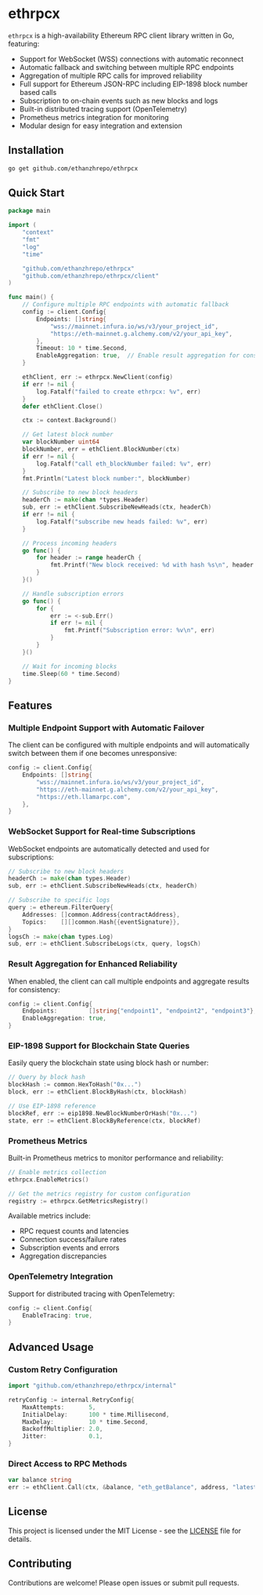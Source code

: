 # ethrpcx

`ethrpcx` is a high-availability Ethereum RPC client library written in Go, featuring:

- Support for WebSocket (WSS) connections with automatic reconnect
- Automatic fallback and switching between multiple RPC endpoints
- Aggregation of multiple RPC calls for improved reliability
- Full support for Ethereum JSON-RPC including EIP-1898 block number based calls
- Subscription to on-chain events such as new blocks and logs
- Built-in distributed tracing support (OpenTelemetry)
- Prometheus metrics integration for monitoring
- Modular design for easy integration and extension

## Installation

```bash
go get github.com/ethanzhrepo/ethrpcx
```

## Quick Start

```go
package main

import (
    "context"
    "fmt"
    "log"
    "time"

    "github.com/ethanzhrepo/ethrpcx"
    "github.com/ethanzhrepo/ethrpcx/client"
)

func main() {
    // Configure multiple RPC endpoints with automatic fallback
    config := client.Config{
        Endpoints: []string{
            "wss://mainnet.infura.io/ws/v3/your_project_id",
            "https://eth-mainnet.g.alchemy.com/v2/your_api_key",
        },
        Timeout: 10 * time.Second,
        EnableAggregation: true,  // Enable result aggregation for consistency
    }

    ethClient, err := ethrpcx.NewClient(config)
    if err != nil {
        log.Fatalf("failed to create ethrpcx: %v", err)
    }
    defer ethClient.Close()

    ctx := context.Background()

    // Get latest block number
    var blockNumber uint64
    blockNumber, err = ethClient.BlockNumber(ctx)
    if err != nil {
        log.Fatalf("call eth_blockNumber failed: %v", err)
    }
    fmt.Println("Latest block number:", blockNumber)

    // Subscribe to new block headers
    headerCh := make(chan *types.Header)
    sub, err := ethClient.SubscribeNewHeads(ctx, headerCh)
    if err != nil {
        log.Fatalf("subscribe new heads failed: %v", err)
    }

    // Process incoming headers
    go func() {
        for header := range headerCh {
            fmt.Printf("New block received: %d with hash %s\n", header.Number.Uint64(), header.Hash().Hex())
        }
    }()

    // Handle subscription errors
    go func() {
        for {
            err := <-sub.Err()
            if err != nil {
                fmt.Printf("Subscription error: %v\n", err)
            }
        }
    }()

    // Wait for incoming blocks
    time.Sleep(60 * time.Second)
}
```

## Features

### Multiple Endpoint Support with Automatic Failover

The client can be configured with multiple endpoints and will automatically switch between them if one becomes unresponsive:

```go
config := client.Config{
    Endpoints: []string{
        "wss://mainnet.infura.io/ws/v3/your_project_id",
        "https://eth-mainnet.g.alchemy.com/v2/your_api_key",
        "https://eth.llamarpc.com",
    },
}
```

### WebSocket Support for Real-time Subscriptions

WebSocket endpoints are automatically detected and used for subscriptions:

```go
// Subscribe to new block headers
headerCh := make(chan types.Header)
sub, err := ethClient.SubscribeNewHeads(ctx, headerCh)

// Subscribe to specific logs
query := ethereum.FilterQuery{
    Addresses: []common.Address{contractAddress},
    Topics:    [][]common.Hash{{eventSignature}},
}
logsCh := make(chan types.Log)
sub, err := ethClient.SubscribeLogs(ctx, query, logsCh)
```

### Result Aggregation for Enhanced Reliability

When enabled, the client can call multiple endpoints and aggregate results for consistency:

```go
config := client.Config{
    Endpoints:         []string{"endpoint1", "endpoint2", "endpoint3"},
    EnableAggregation: true,
}
```

### EIP-1898 Support for Blockchain State Queries

Easily query the blockchain state using block hash or number:

```go
// Query by block hash
blockHash := common.HexToHash("0x...")
block, err := ethClient.BlockByHash(ctx, blockHash)

// Use EIP-1898 reference
blockRef, err := eip1898.NewBlockNumberOrHash("0x...")
state, err := ethClient.BlockByReference(ctx, blockRef)
```

### Prometheus Metrics

Built-in Prometheus metrics to monitor performance and reliability:

```go
// Enable metrics collection
ethrpcx.EnableMetrics()

// Get the metrics registry for custom configuration
registry := ethrpcx.GetMetricsRegistry()
```

Available metrics include:
- RPC request counts and latencies
- Connection success/failure rates
- Subscription events and errors
- Aggregation discrepancies

### OpenTelemetry Integration

Support for distributed tracing with OpenTelemetry:

```go
config := client.Config{
    EnableTracing: true,
}
```

## Advanced Usage

### Custom Retry Configuration

```go
import "github.com/ethanzhrepo/ethrpcx/internal"

retryConfig := internal.RetryConfig{
    MaxAttempts:       5,
    InitialDelay:      100 * time.Millisecond,
    MaxDelay:          10 * time.Second,
    BackoffMultiplier: 2.0,
    Jitter:            0.1,
}
```

### Direct Access to RPC Methods

```go
var balance string
err := ethClient.Call(ctx, &balance, "eth_getBalance", address, "latest")
```

## License

This project is licensed under the MIT License - see the [LICENSE](LICENSE) file for details.

## Contributing

Contributions are welcome! Please open issues or submit pull requests.